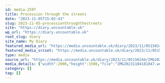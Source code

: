 ```yaml
---
id: media-2597
title: Procession through the streets
date: "2023-11-05T15:02:43"
slug: 2023-11-05-processionthroughthestreets
site: "https://diary.uncountable.uk"
wp_url: "https://diary.uncountable.uk"
root_slug: diary
site_name: My Diary
featured_media_url: "https://media.uncountable.uk/diary/2023/11/05150244/IMG20231104181847.webp"
featured_media_srcset: "https://media.uncountable.uk/diary/2023/11/05150244/IMG20231104181847-300x225.webp 300w, https://media.uncountable.uk/diary/2023/11/05150244/IMG20231104181847-1024x768.webp 1024w, https://media.uncountable.uk/diary/2023/11/05150244/IMG20231104181847-150x150.webp 150w, https://media.uncountable.uk/diary/2023/11/05150244/IMG20231104181847-640x480.webp 640w, https://media.uncountable.uk/diary/2023/11/05150244/IMG20231104181847.webp 2000w"
type: media
source_url: "https://media.uncountable.uk/diary/2023/11/05150244/IMG20231104181847.webp"
media_details: {"width":2000,"height":1500,"file":"IMG20231104181847.webp","filesize":191446,"sizes":{"medium":{"file":"IMG20231104181847-300x225.webp","width":300,"height":225,"filesize":11542,"mime_type":"image/webp","source_url":"https://media.uncountable.uk/diary/2023/11/05150244/IMG20231104181847-300x225.webp"},"large":{"file":"IMG20231104181847-1024x768.webp","width":1024,"height":768,"filesize":66230,"mime_type":"image/webp","source_url":"https://media.uncountable.uk/diary/2023/11/05150244/IMG20231104181847-1024x768.webp"},"thumbnail":{"file":"IMG20231104181847-150x150.webp","width":150,"height":150,"filesize":5278,"mime_type":"image/webp","source_url":"https://media.uncountable.uk/diary/2023/11/05150244/IMG20231104181847-150x150.webp"},"mobwidth":{"file":"IMG20231104181847-640x480.webp","width":640,"height":480,"filesize":34526,"mime_type":"image/webp","source_url":"https://media.uncountable.uk/diary/2023/11/05150244/IMG20231104181847-640x480.webp"},"full":{"file":"IMG20231104181847.webp","width":2000,"height":1500,"mime_type":"image/webp","source_url":"https://media.uncountable.uk/diary/2023/11/05150244/IMG20231104181847.webp"}},"image_meta":{"aperture":"0","credit":"","camera":"","caption":"","created_timestamp":"0","copyright":"","focal_length":"0","iso":"0","shutter_speed":"0","title":"","orientation":"0","keywords":[]}}
category: []
tag: []
---
```


